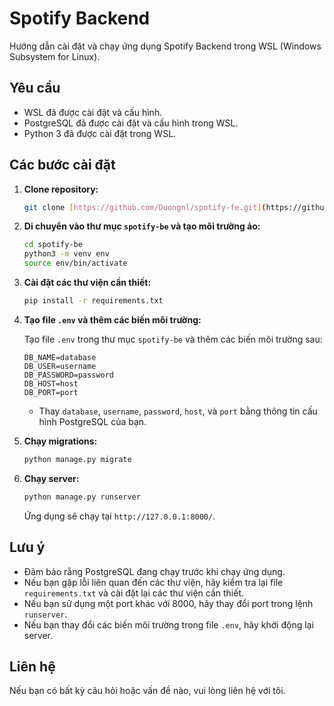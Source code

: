 # Spotify Backend

Hướng dẫn cài đặt và chạy ứng dụng Spotify Backend trong WSL (Windows Subsystem for Linux).

## Yêu cầu

* WSL đã được cài đặt và cấu hình.
* PostgreSQL đã được cài đặt và cấu hình trong WSL.
* Python 3 đã được cài đặt trong WSL.

## Các bước cài đặt

1.  **Clone repository:**

    ```bash
    git clone [https://github.com/Duongnl/spotify-fe.git](https://github.com/Duongnl/spotify-fe.git)
    ```

2.  **Di chuyển vào thư mục `spotify-be` và tạo môi trường ảo:**

    ```bash
    cd spotify-be
    python3 -m venv env
    source env/bin/activate
    ```

3.  **Cài đặt các thư viện cần thiết:**

    ```bash
    pip install -r requirements.txt
    ```

4.  **Tạo file `.env` và thêm các biến môi trường:**

    Tạo file `.env` trong thư mục `spotify-be` và thêm các biến môi trường sau:

    ```
    DB_NAME=database
    DB_USER=username
    DB_PASSWORD=password
    DB_HOST=host
    DB_PORT=port
    ```

    * Thay `database`, `username`, `password`, `host`, và `port` bằng thông tin cấu hình PostgreSQL của bạn.

5.  **Chạy migrations:**

    ```bash
    python manage.py migrate
    ```

6.  **Chạy server:**

    ```bash
    python manage.py runserver
    ```

    Ứng dụng sẽ chạy tại `http://127.0.0.1:8000/`.

## Lưu ý

* Đảm bảo rằng PostgreSQL đang chạy trước khi chạy ứng dụng.
* Nếu bạn gặp lỗi liên quan đến các thư viện, hãy kiểm tra lại file `requirements.txt` và cài đặt lại các thư viện cần thiết.
* Nếu bạn sử dụng một port khác với 8000, hãy thay đổi port trong lệnh `runserver`.
* Nếu bạn thay đổi các biến môi trường trong file `.env`, hãy khởi động lại server.

## Liên hệ

Nếu bạn có bất kỳ câu hỏi hoặc vấn đề nào, vui lòng liên hệ với tôi.